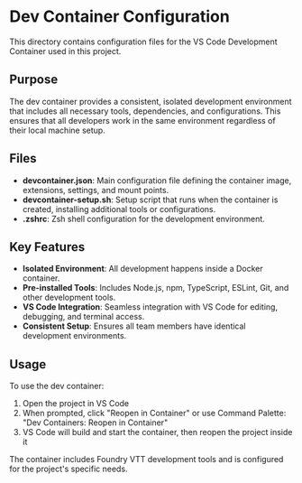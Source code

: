 # Dev Container Configuration

This directory contains configuration files for the VS Code Development Container used in this project.

## Purpose

The dev container provides a consistent, isolated development environment that includes all necessary tools, dependencies, and configurations. This ensures that all developers work in the same environment regardless of their local machine setup.

## Files

- **devcontainer.json**: Main configuration file defining the container image, extensions, settings, and mount points.
- **devcontainer-setup.sh**: Setup script that runs when the container is created, installing additional tools or configurations.
- **.zshrc**: Zsh shell configuration for the development environment.

## Key Features

- **Isolated Environment**: All development happens inside a Docker container.
- **Pre-installed Tools**: Includes Node.js, npm, TypeScript, ESLint, Git, and other development tools.
- **VS Code Integration**: Seamless integration with VS Code for editing, debugging, and terminal access.
- **Consistent Setup**: Ensures all team members have identical development environments.

## Usage

To use the dev container:

1. Open the project in VS Code
2. When prompted, click "Reopen in Container" or use Command Palette: "Dev Containers: Reopen in Container"
3. VS Code will build and start the container, then reopen the project inside it

The container includes Foundry VTT development tools and is configured for the project's specific needs.
